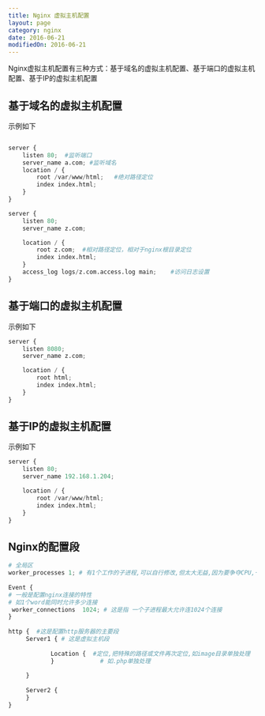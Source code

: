```yaml
---
title: Nginx 虚拟主机配置
layout: page
category: nginx
date: 2016-06-21
modifiedOn: 2016-06-21
---
```


Nginx虚拟主机配置有三种方式：基于域名的虚拟主机配置、基于端口的虚拟主机配置、基于IP的虚拟主机配置

## 基于域名的虚拟主机配置
	
示例如下

```python

server {
    listen 80;  #监听端口
    server_name a.com; #监听域名
    location / {
        root /var/www/html;   #绝对路径定位
        index index.html;
    }
}

server {
    listen 80;
    server_name z.com;

    location / {
        root z.com;  #相对路径定位，相对于nginx根目录定位
		index index.html;
    }
    access_log logs/z.com.access.log main;    #访问日志设置
}

```

## 基于端口的虚拟主机配置

示例如下

```python
server {
    listen 8080;
    server_name z.com;

    location / {
        root html;
        index index.html;
    }
}
```


## 基于IP的虚拟主机配置

示例如下

```python
server {
    listen 80;
    server_name 192.168.1.204;

    location / {
        root /var/www/html;
        index index.html;
    }
}
```

## Nginx的配置段 

```python
# 全局区
worker_processes 1; # 有1个工作的子进程,可以自行修改,但太大无益,因为要争夺CPU,一般设置为 CPU数*核数
 
Event {
# 一般是配置nginx连接的特性
# 如1个word能同时允许多少连接
 worker_connections  1024; # 这是指 一个子进程最大允许连1024个连接
}
 
http {  #这是配置http服务器的主要段
     Server1 { # 这是虚拟主机段
      
            Location {  #定位,把特殊的路径或文件再次定位,如image目录单独处理
            }             # 如.php单独处理
 
     }
 
     Server2 {
     }
}

```















